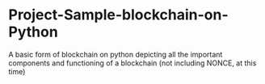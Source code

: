 # Project-Sample-blockchain-on-Python
A basic form of blockchain on python depicting all the important components and functioning of a blockchain (not including NONCE, at this time)
